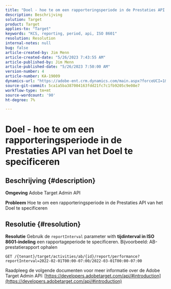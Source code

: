 ```yaml
---
title: "Doel - hoe te om een rapporteringsperiode in de Prestaties API van het Doel te specificeren"
description: Beschrijving
solution: Target
product: Target
applies-to: "Target"
keywords: "KCS, reporting, period, api, ISO 8601"
resolution: Resolution
internal-notes: null
bug: false
article-created-by: Jim Menn
article-created-date: "5/26/2023 7:43:55 AM"
article-published-by: Jim Menn
article-published-date: "5/26/2023 7:50:00 AM"
version-number: 4
article-number: KA-19009
dynamics-url: "https://adobe-ent.crm.dynamics.com/main.aspx?forceUCI=1&pagetype=entityrecord&etn=knowledgearticle&id=1fa2f70f-99fb-ed11-8849-6045bd006e5a"
source-git-commit: 5ca1a5ba387004163fdd21fc7c1fb9205c9e08e7
workflow-type: tm+mt
source-wordcount: '90'
ht-degree: 7%

---
```


# Doel - hoe te om een rapporteringsperiode in de Prestaties API van het Doel te specificeren

## Beschrijving {#description}


<b>Omgeving</b>
Adobe Target Admin API

<b>Probleem</b>
Hoe te om een rapporteringsperiode in de Prestaties API van het Doel te specificeren


## Resolutie {#resolution}


<b>Resolutie</b>
Gebruik de `reportInterval` parameter with <b>tijdinterval in ISO 8601-indeling</b> een rapportageperiode te specificeren.
Bijvoorbeeld: AB-prestatierapport ophalen

`GET /{tenant}/target/activities/ab/{id}/report/performance?reportInterval=2022-02-01T00:00-07:00/2022-03-01T00:00-07:00`

Raadpleeg de volgende documenten voor meer informatie over de Adobe Target Admin API:
[https://developers.adobetarget.com/api/#introduction](https://developers.adobetarget.com/api/#introduction)
